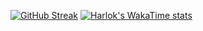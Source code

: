 [![GitHub Streak](https://streak-stats.demolab.com?user=ajr09182=&theme=gotham&hide_border=true&border_radius=25&date_format=%5BY%20%5DM%20j)](https://git.io/streak-stats)
[![Harlok's WakaTime stats](https://github-readme-stats.vercel.app/api/wakatime?username=ajr09182)](https://github.com/anuraghazra/github-readme-stats)
